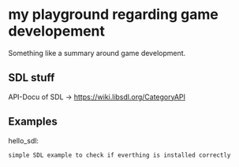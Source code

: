 my playground regarding game developement
=========================================

Something like a summary around game development.


SDL stuff
---------

API-Docu of SDL -> https://wiki.libsdl.org/CategoryAPI


Examples
--------

hello_sdl:

	simple SDL example to check if everthing is installed correctly
